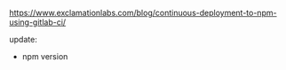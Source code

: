 

https://www.exclamationlabs.com/blog/continuous-deployment-to-npm-using-gitlab-ci/

update: 

  - npm version <newversion>